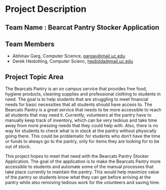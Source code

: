# Project Description
## Team Name : Bearcat Pantry Stocker Application
## Team Members
- Abhinav Garg, Computer Science, gargav@mail.uc.edu
- Derek Heidotting, Computer Scienc, heidotda@mail.uc.edu
## Project Topic Area
The Bearcats Pantry is an on campus service that provides free food, hygiene products, cleaning supplies and professional clothing to students in need. The goal is to help students that are struggling to meet financial needs for basic necessities that all students should have access to. The Bearcats Pantry is a great service that needs to be more accessible to reach all students that may need it. Currently, volunteers at the pantry have to manually keep track of inventory, which can be very tedious and take time away from more pressing needs that they could help with. Also, there is no way for students to check what is in stock at the pantry without physically going there. This could be problematic for students who don’t have the time or funds to always go to the pantry, only for items they are looking for to be out of stock.

This project hopes to meet that need with the Bearcats Pantry Stocker Application. The goal of the application is to make the Bearcats Pantry more accessible to students and automate some of the manual processes that take place currently to maintain the pantry. This would help maximize value of the pantry so students know what they can get before arriving at the pantry while also removing tedious work for the volunteers and saving time.


